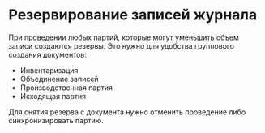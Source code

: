 # Резервирование записей журнала

При проведении любых партий, которые могут уменьшить объем записи создаются резервы. Это нужно для удобства группового создания документов:

- Инвентаризация  
- Объединение записей
- Производственная партия
- Исходящая партия

Для снятия резерва с документа нужно отменить проведение либо синхронизировать партию.
